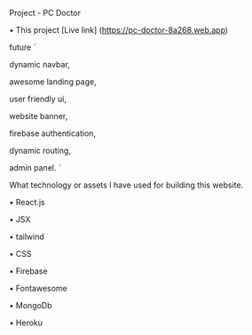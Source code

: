 Project - PC Doctor

• This project [Live link] (https://pc-doctor-8a268.web.app)

future
`

dynamic navbar,

awesome landing page,

user friendly ui,

website banner,

firebase authentication,

dynamic routing,

admin panel.
`

What technology or assets I have used for building this website.

• React.js

• JSX

• tailwind

• CSS

• Firebase

• Fontawesome

• MongoDb

• Heroku

